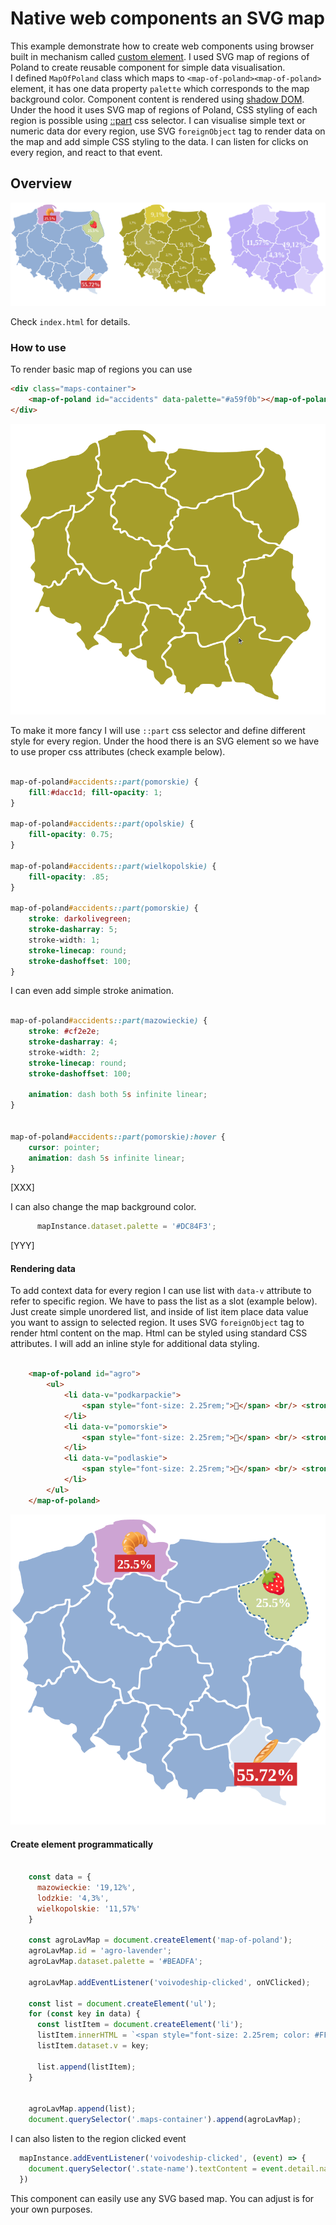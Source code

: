 # Native web components an SVG map

This example demonstrate how to create web components using browser built in mechanism called
[custom element](https://developer.mozilla.org/en-US/docs/Web/API/Web_components/Using_custom_elements).
I used SVG map of regions of Poland to create reusable component for simple data visualisation.  
I defined `MapOfPoland` class which maps to `<map-of-poland><map-of-poland>` element, it has 
one data property `palette` which corresponds to the map background color. Component content is 
rendered using [shadow DOM](https://developer.mozilla.org/en-US/docs/Web/API/Web_components/Using_shadow_DOM).
Under the hood it uses SVG map of regions of Poland, CSS styling of each region is possible using 
[::part](https://developer.mozilla.org/en-US/docs/Web/CSS/::part) css selector. I can visualise simple text or numeric 
data dor every region, use SVG `foreignObject` tag to render data on the map and add simple CSS styling to the data.
I can listen for clicks on every region, and react to that event.  

## Overview

![img_4.png](img_4.png)

Check `index.html` for details.  

### How to use

To render basic map of regions you can use 

```html
<div class="maps-container">
    <map-of-poland id="accidents" data-palette="#a59f0b"></map-of-poland>
</div>
```
![img_3.png](img_3.png)

To make it more fancy I will use `::part` css selector and define different style for every region. Under the hood there
is an SVG element so we have to use proper css attributes (check example below).

```css 

map-of-poland#accidents::part(pomorskie) {
    fill:#dacc1d; fill-opacity: 1;
}

map-of-poland#accidents::part(opolskie) {
    fill-opacity: 0.75;
}

map-of-poland#accidents::part(wielkopolskie) {
    fill-opacity: .85;
}

map-of-poland#accidents::part(pomorskie) {
    stroke: darkolivegreen;
    stroke-dasharray: 5;
    stroke-width: 1;
    stroke-linecap: round;
    stroke-dashoffset: 100;
}


```
I can even add simple stroke animation.

```css 

map-of-poland#accidents::part(mazowieckie) {
    stroke: #cf2e2e;
    stroke-dasharray: 4;
    stroke-width: 2;
    stroke-linecap: round;
    stroke-dashoffset: 100;

    animation: dash both 5s infinite linear;
}


map-of-poland#accidents::part(pomorskie):hover {
    cursor: pointer;
    animation: dash 5s infinite linear;
}

```

[XXX]

I can also change the map background color.

```js
      mapInstance.dataset.palette = '#DC84F3';
```

[YYY]

#### Rendering data

To add context data for every region I can use list with `data-v` attribute to refer to specific region. We have to 
pass the list as a slot (example below). Just create simple unordered list, and inside of list item place data value you
want to assign to selected region. It uses SVG `foreignObject` tag to render html content on the map. 
Html can be styled using standard CSS attributes. I will add an inline style for additional data styling.  

```html

    <map-of-poland id="agro">
        <ul>
            <li data-v="podkarpackie">
                <span style="font-size: 2.25rem;">🥖</span> <br/> <strong style="font-size: 1.75rem; background-color: #cf2e2e; padding: 4px; color: #fff;">55.72%</strong>
            </li>
            <li data-v="pomorskie">
                <span style="font-size: 2.25rem;">🥐</span> <br/> <strong style="font-size: 1.25rem; background-color: #cf2e2e; padding: 4px; color: #fff;">25.5%</strong>
            </li>
            <li data-v="podlaskie">
                <span style="font-size: 2.25rem;">🍓</span> <br/> <strong style="font-size: 1.25rem; padding: 4px; color: #fff;">25.5%</strong>
            </li>
        </ul>
    </map-of-poland>

```

![img_2.png](img_2.png)

#### Create element programmatically

```js
    
    const data = {
      mazowieckie: '19,12%',
      lodzkie: '4,3%',
      wielkopolskie: '11,57%'
    }

    const agroLavMap = document.createElement('map-of-poland');
    agroLavMap.id = 'agro-lavender';
    agroLavMap.dataset.palette = '#BEADFA';

    agroLavMap.addEventListener('voivodeship-clicked', onVClicked);

    const list = document.createElement('ul');
    for (const key in data) {
      const listItem = document.createElement('li');
      listItem.innerHTML = `<span style="font-size: 2.25rem; color: #FFFFFF; font-weight: 700; border-bottom: 1px solid #DC84F3;">${data[key]}</span>`;
      listItem.dataset.v = key;

      list.append(listItem);
    }


    agroLavMap.append(list);
    document.querySelector('.maps-container').append(agroLavMap);


```
I can also listen to the region clicked event

```js
  mapInstance.addEventListener('voivodeship-clicked', (event) => {
    document.querySelector('.state-name').textContent = event.detail.name;
  })
```

This component can easily use any SVG based map. You can adjust is for your own purposes.
